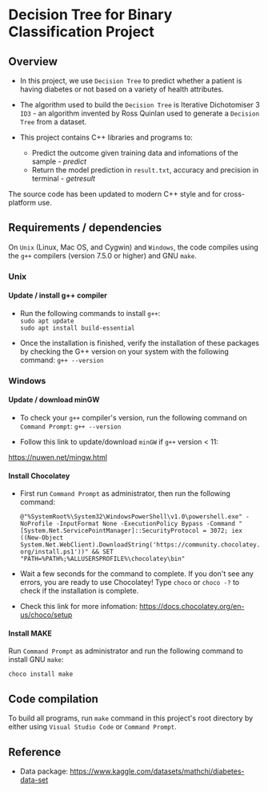 # Decision Tree for Binary Classification Project
## Overview

* In this project, we use `Decision Tree` to predict whether a patient is having diabetes or not based on a variety of health attributes.

* The algorithm used to build the `Decision Tree` is Iterative Dichotomiser 3 `ID3` - an algorithm invented by Ross Quinlan used to generate a `Decision Tree` from a dataset.  

* This project contains C++ libraries and programs to:

    - Predict the outcome given training data and infomations of the sample - <em>predict</em> 
    - Return the model prediction in `result.txt`, accuracy and precision in terminal - <em>getresult</em>

The source code has been updated to modern C++ style and for cross-platform use.

## Requirements / dependencies

On `Unix` (Linux, Mac OS, and Cygwin) and `Windows`, the code compiles using the `g++` compilers (version 7.5.0 or higher) and GNU `make`.
### Unix

#### Update / install g++ compiler
* Run the following commands to install `g++`: 
<br/>`sudo apt update`
<br/>`sudo apt install build-essential`

* Once the installation is finished, verify the installation of these packages by checking the G++ version on your system with the following command:
 `g++ --version`
### Windows

#### Update / download minGW
* To check your `g++` compiler's version, run the following command on `Command Prompt`:
`g++ --version`

* Follow this link to update/download `minGW` if `g++` version < 11:

https://nuwen.net/mingw.html

#### Install Chocolatey

* First run `Command Prompt` as administrator, then run the following command:

     `@"%SystemRoot%\System32\WindowsPowerShell\v1.0\powershell.exe" -NoProfile -InputFormat None -ExecutionPolicy Bypass -Command "[System.Net.ServicePointManager]::SecurityProtocol = 3072; iex ((New-Object System.Net.WebClient).DownloadString('https://community.chocolatey.org/install.ps1'))" && SET "PATH=%PATH%;%ALLUSERSPROFILE%\chocolatey\bin"`

* Wait a few seconds for the command to complete.
If you don't see any errors, you are ready to use Chocolatey! Type `choco` or `choco -?` to check if the installation is complete.

* Check this link for more infomation: https://docs.chocolatey.org/en-us/choco/setup

#### Install MAKE

Run `Command Prompt` as administrator and run the following command to install GNU `make`:

`choco install make`

## Code compilation

To build all programs, run `make` command in this project's root directory by either using `Visual Studio Code` or `Command Prompt`.

## Reference

* Data package: https://www.kaggle.com/datasets/mathchi/diabetes-data-set

